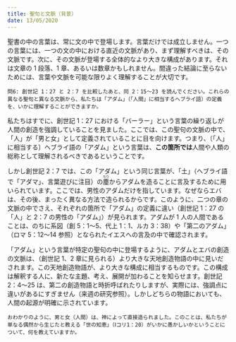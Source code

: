 ```yaml
---
title: 聖句と文脈（背景）
date: 13/05/2020
---
```


聖書の中の言葉は、常に文の中で登場します。言葉だけでは成立しません。一つの言葉には、一つの文の中における直近の文脈があり、まず理解すべきは、その文脈です。次に、その文脈が登場する全体的なより大きな構成があります。それは文章の 1 段落、1 章、あるいは数章かもしれません。間違った結論に至らないためには、言葉や文脈を可能な限りよく理解することが大切です。

`問6: 創世記 1：27 と 2：7 を比較したあと、同 2：15～23 を読んでください。これらの異なる聖句と異なる文脈から、私たちは「アダム」（「人間」に相当するヘブライ語）の定義を、いかに理解することができますか。`

私たちはすでに、創世記 1：27 における「バーラー」という言葉の繰り返しが人間の創造を強調していることを見ました。ここでは、この聖句の文脈の中で、「人」が「男と女」として定義されていることに目を向けます。つまり、〔「人」に相当する〕ヘブライ語の「アダム」という言葉は、**この箇所では**人間や人類の総称として理解されるべきであるということです。

しかし創世記 2：7 では、この「アダム」という同じ言葉が、「土」（ヘブライ語で「アダマ」、言葉遊びに注目）の<ruby>塵<rt>ちり</rt></ruby>からアダムを造ることに言及するために用いられています。ここでは、男性のアダムだけを指しています。なぜならエバは、その後、まったく異なる方法で造られるからです。このように、二つの章の文脈の中でさえ、それぞれの箇所で「アダム」の定義に違い（創世記 1：27 の「人」と 2：7 の男性の「アダム」）が見られます。アダムが 1 人の人間であることは、のちに系図（創 5：1～5、代上 1：1、ルカ 3：38）や「第二のアダム」（ロマ 5：12～14 参照）となられたイエスへの言及の中で確認されます。

「アダム」という言葉が特定の聖句の中に登場するように、アダムとエバの創造の文脈は、（創世記 1、2 章に見られる）より大きな天地創造物語の中に見いだされます。この天地創造物語が、より大きな構成に相当するものです。この構成は解釈する人に、新たな主題、考え、展開が加わることを知らせます。創世記 2：4～25 は、第二の創造物語と時折呼ばれたりしますが、実際には、強調点に違いがあるにすぎません（来週の研究参照）。しかしどちらの物語においても、人間の起源が明確に示されています。

`おわかりのように、男と女（人間）は、神によって直接造られました。このことは、私たちが単なる偶然から生じたと教える「世の知恵」（Ⅰコリ1：20）がいかに愚かしいかということについて、何を教えていますか。`
